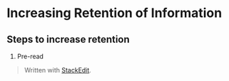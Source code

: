 # Increasing Retention of Information

## Steps to increase retention

 1. Pre-read 

> Written with [StackEdit](https://stackedit.io/).
<!--stackedit_data:
eyJoaXN0b3J5IjpbLTE3ODcxMDU2MTBdfQ==
-->